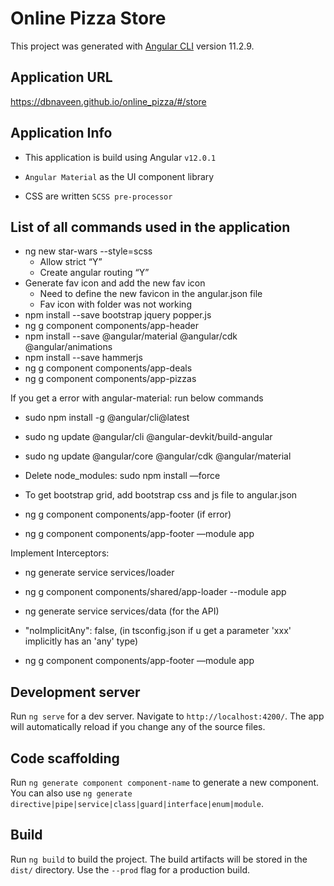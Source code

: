 # Online Pizza Store

This project was generated with [Angular CLI](https://github.com/angular/angular-cli) version 11.2.9.

## Application URL

https://dbnaveen.github.io/online_pizza/#/store

## Application Info

* This application is build using Angular `v12.0.1`

* `Angular Material` as the UI component library

* CSS are written `SCSS pre-processor`

## List of all commands used in the application

* ng new star-wars --style=scss
    * Allow strict “Y”
    * Create angular routing “Y”
* Generate fav icon and add the new fav icon
    * Need to define the new favicon in the angular.json file
    * Fav icon with folder was not working
* npm install --save bootstrap jquery popper.js
* ng g component components/app-header
* npm install --save @angular/material @angular/cdk @angular/animations
* npm install --save hammerjs
* ng g component components/app-deals
* ng g component components/app-pizzas

If you get a error with angular-material: run below commands
* sudo npm install -g @angular/cli@latest
* sudo ng update @angular/cli @angular-devkit/build-angular 
* sudo ng update @angular/core @angular/cdk @angular/material
* Delete node_modules: sudo npm install —force


* To get bootstrap grid, add bootstrap css and js file to angular.json
* ng g component components/app-footer (if error)
* ng g component components/app-footer —module app

Implement Interceptors:
* ng generate service services/loader
* ng g component components/shared/app-loader --module app
* ng generate service services/data (for the API)
* "noImplicitAny": false, (in tsconfig.json if u get a parameter 'xxx' implicitly has an 'any' type)

* ng g component components/app-footer —module app

## Development server

Run `ng serve` for a dev server. Navigate to `http://localhost:4200/`. The app will automatically reload if you change any of the source files.

## Code scaffolding

Run `ng generate component component-name` to generate a new component. You can also use `ng generate directive|pipe|service|class|guard|interface|enum|module`.

## Build

Run `ng build` to build the project. The build artifacts will be stored in the `dist/` directory. Use the `--prod` flag for a production build.


